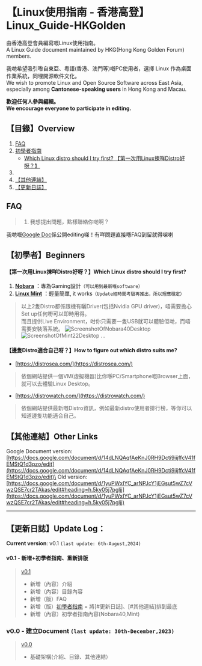 # 【Linux使用指南 - 香港高登】Linux_Guide-HKGolden
由香港高登會員編寫嘅Linux使用指南。\
A Linux Guide document maintained by HKG(Hong Kong Golden Forum) members.

我哋希望吸引嚟自東亞、粵語(香港、澳門等)嘅PC使用者，選擇 Linux 作為桌面作業系統，同埋開源軟件文化。\
We wish to promote Linux and Open Source Software across East Asia, especially among **Cantonese-speaking users** in Hong Kong and Macau.

**歡迎任何人參與編輯。** \
**We encourage everyone to participate in editing.**


##  【目錄】Overview
1. [FAQ](https://github.com/Ramen-LadyHKG/Linux_Guide-HKGolden/edit/main/README.md#faq)
2. [初學者指南](https://github.com/Ramen-LadyHKG/Linux_Guide-HKGolden/edit/main/README.md#%E5%88%9D%E5%AD%B8%E8%80%85beginners)
   - [Which Linux distro should I try first? 【第一次用Linux揀咩Distro好呀？】](https://github.com/Ramen-LadyHKG/Linux_Guide-HKGolden/edit/main/README.md#%E7%AC%AC%E4%B8%80%E6%AC%A1%E7%94%A8linux%E6%8F%80%E5%92%A9distro%E5%A5%BD%E5%91%80which-linux-distro-should-i-try-first)
3. 
4. [【其他連結】](https://github.com/Ramen-LadyHKG/Linux_Guide-HKGolden/edit/main/README.md#%E5%85%B6%E4%BB%96%E9%80%A3%E7%B5%90other-links)
5. [【更新日誌】](https://github.com/Ramen-LadyHKG/Linux_Guide-HKGolden/edit/main/README.md#%E6%9B%B4%E6%96%B0%E6%97%A5%E8%AA%8Cupdate-log)

## FAQ
> 1. 我想提出問題，點樣聯絡你哋啊？

我哋嘅[Google Doc](https://docs.google.com/document/d/14dLNQAqfAeKnJ0RH9Dcti9iijffcV41fEMStQ1d3pzo/edit?usp=sharing)係公開editing㗎！有咩問題直接喺FAQ到留就得㗎喇


## 【初學者】Beginners
#### 【第一次用Linux揀咩Distro好呀？】Which Linux distro should I try first? 

1. [**Nobara**](https://nobaraproject.org/download-nobara/) ：專為Gaming設計`（可以用到最新嘅software）`
2. [**Linux Mint**](https://linuxmint.com/) ：輕量簡單, it works`（Update經時間考驗再推出，所以理應穩定）`
> 以上2隻Distro都係跟機有曬Driver(包括Nvidia GPU driver)，唔需要擔心Set up任何嘢可以即時用得。\
> 而且提供Live Environment，咁你只需要一隻USB就可以體驗佢哋，而唔需要安裝落系統。
> ![ScreenshotOfNobara40Desktop](https://www.linuxcompatible.org/data/publish/227/baade7f4f69b75b33037919323a3737e9d1df9/screenshot_from_2024_07_17_19_20_55.jpg)
> ![ScreenshotOfMint22Desktop](https://www.linuxmint.com/pictures/screenshots/wilma/cinnamon.png)
...
#### 【邊隻Distro適合自己呀？】How to figure out which distro suits me?

- [https://distrosea.com/](https://distrosea.com/)
> 依個網站提供一個VM(虛擬機器)比你喺PC/Smartphone嘅Browser上面，就可以去體驗Linux Desktop。
- [https://distrowatch.com/](https://distrowatch.com/)
> 依個網站提供最新嘅Distro資訊，例如最新distro使用者排行榜，等你可以知道邊隻功能適合自己。


## 【其他連結】Other Links
Google Document version: [https://docs.google.com/document/d/14dLNQAqfAeKnJ0RH9Dcti9iijffcV41fEMStQ1d3pzo/edit](https://docs.google.com/document/d/14dLNQAqfAeKnJ0RH9Dcti9iijffcV41fEMStQ1d3pzo/edit)\
Old version: [https://docs.google.com/document/d/1yuPWxIYC_arNPJcY1jEGsut5wZ7cVwzQSE7cr2TAkas/edit#heading=h.5ky05j7pgljj](https://docs.google.com/document/d/1yuPWxIYC_arNPJcY1jEGsut5wZ7cVwzQSE7cr2TAkas/edit#heading=h.5ky05j7pgljj)

---


## 【更新日誌】Update Log：

**Current version**: v0.1 `(last update: 6th-August,2024)`

#### v0.1 - 新増+初學者指南、重新排版
> [v0.1]()
> 
> + 新増（內容）介紹
> + 新増（內容）目錄內容
> + 新増（版）FAQ
> + 新増（版）[初學者指南](https://github.com/Ramen-LadyHKG/Linux_Guide-HKGolden/edit/main/README.md#%E5%88%9D%E5%AD%B8%E8%80%85beginners)
> = 將[#更新日誌]、[#其他連結]排到最底
> + 新増（內容）初學者指南內容(Nobara40,Mint)

### v0.0 - 建立Document `(last update: 30th-December,2023)`
> [v0.0](https://github.com/Ramen-LadyHKG/Linux_Guide-HKGolden/tree/v0.0)
> 
> - 基礎架構(介紹、目錄、其他連結）

